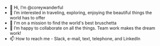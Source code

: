 - 👋 Hi, I’m @coreywanderful
- 👀 I’m interested in traveling, exploring, enjoying the beautiful things the world has to offer
- 🍅 I'm on a mission to find the world's best bruschetta
- 💞️ I’m happy to collaborate on all the things. Team work makes the dream work! 
- 📫 How to reach me - Slack, e-mail, text, telephone, and LinkedIn 

<!---
coreywanderful/coreywanderful is a ✨ special ✨ repository because its `README.md` (this file) appears on your GitHub profile.
You can click the Preview link to take a look at your changes.
--->
